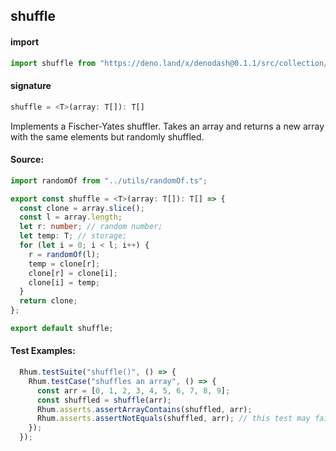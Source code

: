 
## shuffle

#### import
```typescript
import shuffle from "https://deno.land/x/denodash@0.1.1/src/collection/shuffle.ts"
```

#### signature
```typescript
shuffle = <T>(array: T[]): T[]
```

Implements a Fischer-Yates shuffler. Takes an array and returns a new array with the same elements but randomly shuffled.

#### Source:

```typescript
import randomOf from "../utils/randomOf.ts";

export const shuffle = <T>(array: T[]): T[] => {
  const clone = array.slice();
  const l = array.length;
  let r: number; // random number;
  let temp: T; // storage;
  for (let i = 0; i < l; i++) {
    r = randomOf(l);
    temp = clone[r];
    clone[r] = clone[i];
    clone[i] = temp;
  }
  return clone;
};

export default shuffle;

```

#### Test Examples: 

```typescript
  Rhum.testSuite("shuffle()", () => {
    Rhum.testCase("shuffles an array", () => {
      const arr = [0, 1, 2, 3, 4, 5, 6, 7, 8, 9];
      const shuffled = shuffle(arr);
      Rhum.asserts.assertArrayContains(shuffled, arr);
      Rhum.asserts.assertNotEquals(shuffled, arr); // this test may fail, the chances of that however, are 10!:1 (3.6M/1);
    });
  });
```

  